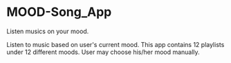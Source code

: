 # MOOD-Song_App
Listen musics on your mood.

Listen to music based on user's current mood.
This app contains 12 playlists under 12 different moods.
User may choose his/her mood manually.
